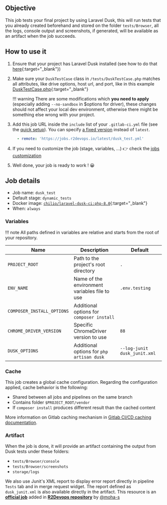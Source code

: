 ## Objective

This job tests your final project by using Laravel Dusk, this will run tests that you already created beforehand and stored on the folder `tests/Browser`, all the logs, console output and screenshots, if generated, will be available as an artifact when the job succeeds.


## How to use it

1. Ensure that your project has Laravel Dusk installed (see how to do that [here](https://laravel.com/docs/8.x/dusk#installation){:target="_blank"})
2. Make sure your `DuskTestCase` class in `/tests/DuskTestCase.php` matches all attributes, like drive options, host url, and port, like in this example [DuskTestCase.php](https://github.com/chilio/laravel-dusk-ci/blob/master/examples/DuskTestCase.php){:target="_blank"}

    !!! warning
        There are some modifications which **you need to apply** (especially adding `--no-sandbox` in $options for driver), these changes should not affect your local dev environment, otherwise there might be something else wrong with your project. 

3. Add this job URL inside the `include` list of your `.gitlab-ci.yml` file (see the [quick setup](/use-the-hub/#quick-setup)). You can specify [a fixed version](#changelog) instead of `latest`.
    ```yaml
      - remote: 'https://jobs.r2devops.io/latest/dusk_test.yml'
    ```
4. If you need to customize the job (stage, variables, ...) 👉 check the [jobs
   customization](/use-the-hub/#jobs-customization)
5. Well done, your job is ready to work ! 😀


## Job details

* Job name: `dusk_test`
* Default stage: `dynamic_tests`
* Docker image: [`chilio/laravel-dusk-ci:php-8.0`](https://hub.docker.com/r/chilio/laravel-dusk-ci){:target="_blank"}
* When: `always`


### Variables

!!! note
    All paths defined in variables are relative and starts from the root of your
    repository.

| Name | Description | Default |
| ---- | ----------- | ------- |
| `PROJECT_ROOT` | Path to the project's root directory   | `.` |
| `ENV_NAME` | Name of the environment variables file to use | `.env.testing` |
| `COMPOSER_INSTALL_OPTIONS` | Additional options for `composer install` | ` ` |
| `CHROME_DRIVER_VERSION` | Specific ChromeDriver version to use | `88` |
| `DUSK_OPTIONS` | Additional options for `php artisan dusk` | `--log-junit dusk_junit.xml` |


### Cache

This job creates a global cache configuration. Regarding the configuration
applied, cache behavior is the following:

* Shared between all jobs and pipelines on the same branch
* Contains folder `$PROJECT_ROOT/vendor`
* If `composer install` produces different result than the cached content

More information on Gitlab caching mechanism in [Gitlab CI/CD caching
documentation](https://docs.gitlab.com/ee/ci/caching/index.html).


### Artifact

When the job is done, it will provide an artifact containing the output from Dusk tests under these folders:

* `tests/Browser/console`
* `tests/Browser/screenshots`
* `storage/logs`

We also use Junit's XML report to display error report directly in pipeline `Tests` tab and in merge request widget. The report defined as `dusk_junit.xml` is also available directly in the artifact.
This resource is an **[official job](https://docs.r2devops.io/faq-labels/)** added in [**R2Devops repository**](https://gitlab.com/r2devops/hub) by [@moha-s](https://gitlab.com/moha-s)